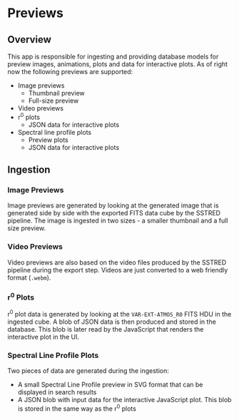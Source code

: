 # Previews

## Overview

This app is responsible for ingesting and providing database models for preview images, animations, plots and data for
interactive plots. As of right now the following previews are supported:

* Image previews
  * Thumbnail preview
  * Full-size preview
* Video previews
* r<sup>0</sup> plots
  * JSON data for interactive plots
* Spectral line profile plots
  * Preview plots
  * JSON data for interactive plots

## Ingestion

### Image Previews

Image previews are generated by looking at the generated image that is generated side by side with the exported FITS
data cube by the SSTRED pipeline. The image is ingested in two sizes - a smaller thumbnail and a full size preview.

### Video Previews

Video previews are also based on the video files produced by the SSTRED pipeline during the export step. Videos are
just converted to a web friendly format (`.webm`).

### r<sup>0</sup> Plots

r<sup>0</sup> plot data is generated by looking at the `VAR-EXT-ATMOS_R0` FITS HDU in the ingested cube. A blob of JSON
data is then produced and stored in the database. This blob is later read by the JavaScript that renders the interactive
plot in the UI.

### Spectral Line Profile Plots

Two pieces of data are generated during the ingestion:

 * A small Spectral Line Profile preview in SVG format that can be displayed in search results
 * A JSON blob with input data for the interactive JavaScript plot. This blob is stored in the same way as the
   r<sup>0</sup> plots 

